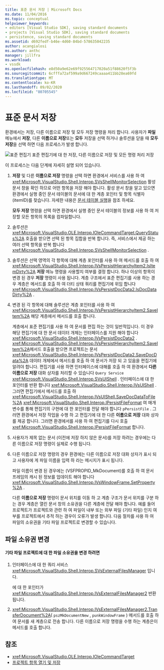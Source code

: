 ```yaml
---
title: 표준 문서 저장 | Microsoft Docs
ms.date: 11/04/2016
ms.topic: conceptual
helpviewer_keywords:
- editors [Visual Studio SDK], saving standard documents
- projects [Visual Studio SDK], saving standard documents
- persistence, saving standard documents
ms.assetid: d692fedf-b46e-4d60-84bd-578635042235
author: acangialosi
ms.author: anthc
manager: jillfra
ms.workload:
- vssdk
ms.openlocfilehash: e8d50a9e62e69f925564717020a51f88620f5f3b
ms.sourcegitcommit: 6cfffa72af599a9d667249caaaa411bb28ea69fd
ms.translationtype: MT
ms.contentlocale: ko-KR
ms.lasthandoff: 09/02/2020
ms.locfileid: "80705545"
---
```

# <a name="saving-a-standard-document"></a>표준 문서 저장
환경에서는 저장, 다른 이름으로 저장 및 모두 저장 명령을 처리 합니다. 사용자가 **파일** 메뉴에서 **저장**, 다른 **이름으로 저장**또는 **모두** 저장을 선택 하거나 솔루션을 닫을 때 **모두 저장**을 선택 하면 다음 프로세스가 발생 합니다.

 ![표준 편집기](../../extensibility/internals/media/public.gif "공용") 표준 편집기에 대 한 저장, 다른 이름으로 저장 및 모든 명령 처리 저장

 이 프로세스는 다음 단계에 자세히 설명 되어 있습니다.

1. **저장** 및 다른 **이름으로 저장** 명령을 선택 하면 환경에서 서비스를 사용 하 여 <xref:Microsoft.VisualStudio.Shell.Interop.SVsShellMonitorSelection> 활성 문서 창을 확인 하므로 어떤 항목을 저장 해야 합니다. 활성 문서 창을 알고 있으면 환경에서 실행 중인 문서 테이블의 문서에 대 한 계층 포인터 및 항목 식별자 (itemID)를 찾습니다. 자세한 내용은 [문서 테이블 실행](../../extensibility/internals/running-document-table.md)을 참조 하세요.

    **모두 저장** 명령을 선택 하면 환경에서 실행 중인 문서 테이블의 정보를 사용 하 여 저장할 모든 항목의 목록을 컴파일합니다.

2. 솔루션은 <xref:Microsoft.VisualStudio.OLE.Interop.IOleCommandTarget.QueryStatus%2A> 호출을 받으면 선택 된 항목 집합을 반복 합니다. 즉, 서비스에서 제공 하는 여러 선택 항목을 반복 합니다 <xref:Microsoft.VisualStudio.Shell.Interop.SVsShellMonitorSelection> .

3. 솔루션은 선택 영역의 각 항목에 대해 계층 포인터를 사용 하 여 메서드를 호출 하 여 <xref:Microsoft.VisualStudio.Shell.Interop.IVsPersistHierarchyItem2.IsItemDirty%2A> **저장** 메뉴 명령을 사용할지 여부를 결정 합니다. 하나 이상의 항목이 변경 된 경우 **저장** 명령이 사용 됩니다. 계층 구조에서 표준 편집기를 사용 하는 경우 계층은 메서드를 호출 하 여 더티 상태 쿼리를 편집기에 위임 합니다 <xref:Microsoft.VisualStudio.Shell.Interop.IVsPersistDocData2.IsDocDataDirty%2A> .

4. 변경 된 각 항목에 대해 솔루션은 계층 포인터를 사용 하 여 <xref:Microsoft.VisualStudio.Shell.Interop.IVsPersistHierarchyItem2.SaveItem%2A> 해당 계층에서 메서드를 호출 합니다.

    계층에서 표준 편집기를 사용 하 여 문서를 편집 하는 것이 일반적입니다. 이 경우 해당 편집기에 대 한 문서 데이터 개체는 인터페이스를 지원 해야 합니다 <xref:Microsoft.VisualStudio.Shell.Interop.IVsPersistDocData2> . <xref:Microsoft.VisualStudio.Shell.Interop.IVsPersistHierarchyItem2.SaveItem%2A>메서드 호출을 받으면 프로젝트는 문서 <xref:Microsoft.VisualStudio.Shell.Interop.IVsPersistDocData2.SaveDocData%2A> 데이터 개체에서 메서드를 호출 하 여 문서가 저장 되 고 있음을 편집기에 알려야 합니다. 편집기를 사용 하면 인터페이스에 대해를 호출 하 여 환경에서 **다른 이름으로 저장** 대화 상자를 처리할 수 있습니다 `Query Service` <xref:Microsoft.VisualStudio.Shell.Interop.SVsUIShell> . 인터페이스에 대 한 포인터를 반환 합니다 <xref:Microsoft.VisualStudio.Shell.Interop.IVsUIShell> . 그러면 편집기에서 메서드를 호출 하 <xref:Microsoft.VisualStudio.Shell.Interop.IVsUIShell.SaveDocDataToFile%2A> <xref:Microsoft.VisualStudio.Shell.Interop.IPersistFileFormat> 여 매개 변수를 통해 편집기의 구현에 대 한 포인터를 전달 해야 합니다 `pPersistFile` . 그러면 환경에서 저장 작업을 수행 하 고 편집기에 대 한 다른 **이름으로 저장** 대화 상자를 제공 합니다. 그러면 환경에서를 사용 하 여 편집기를 다시 호출 <xref:Microsoft.VisualStudio.Shell.Interop.IPersistFileFormat> 합니다.

5. 사용자가 제목 없는 문서 (이전에 저장 하지 않은 문서)를 저장 하려는 경우에는 다른 이름으로 저장 명령이 실제로 수행 됩니다.

6. 다른 이름으로 저장 명령의 경우 환경에는 다른 이름으로 저장 대화 상자가 표시 되 고 사용자에 게 파일 이름을 입력 하 라는 메시지가 표시 됩니다.

    파일 이름이 변경 된 경우에는 (VSFPROPID_MkDocument)를 호출 하 여 문서 프레임의 캐시 된 정보를 업데이트 해야 합니다 <xref:Microsoft.VisualStudio.Shell.Interop.IVsWindowFrame.SetProperty%2A> .

   다른 **이름으로 저장** 명령이 문서 위치를 이동 하 고 계층 구조가 문서 위치를 구분 하는 경우 계층은 열린 문서 창의 소유권을 다른 계층에 전달 해야 합니다. 예를 들어 프로젝트가 프로젝트와 관련 하 여 파일이 내부 또는 외부 파일 (기타 파일) 인지 여부를 프로젝트에서 추적 하는 경우이 오류가 발생 합니다. 다음 절차를 사용 하 여 파일의 소유권을 기타 파일 프로젝트로 변경할 수 있습니다.

## <a name="changing-file-ownership"></a>파일 소유권 변경

#### <a name="to-change-file-ownership-to-the-miscellaneous-files-project"></a>기타 파일 프로젝트에 대 한 파일 소유권을 변경 하려면

1. 인터페이스에 대 한 쿼리 서비스 <xref:Microsoft.VisualStudio.Shell.Interop.SVsExternalFilesManager> 입니다.

     에 대 한 포인터가 <xref:Microsoft.VisualStudio.Shell.Interop.IVsExternalFilesManager2> 반환 됩니다.

2. <xref:Microsoft.VisualStudio.Shell.Interop.IVsExternalFilesManager2.TransferDocument%2A>( `pszMkDocumentNew` , `punkWindowFrame` ) 메서드를 호출 하 여 문서를 새 계층으로 전송 합니다. 다른 이름으로 저장 명령을 수행 하는 계층은이 메서드를 호출 합니다.

## <a name="see-also"></a>참조
- <xref:Microsoft.VisualStudio.OLE.Interop.IOleCommandTarget>
- [프로젝트 항목 열기 및 저장](../../extensibility/internals/opening-and-saving-project-items.md)
